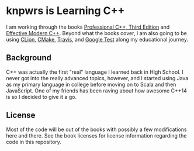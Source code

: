# knpwrs is Learning C++

I am working through the books [Professional C++, Third Edition] and [Effective
Modern C++]. Beyond what the books cover, I am also going to be using [CLion],
[CMake], [Travis], and [Google Test] along my educational journey.

## Background

C++ was actually the first "real" language I learned back in High School. I
never got into the really advanced topics, however, and I started using Java as
my primary language in college before moving on to Scala and then JavaScript.
One of my friends has been raving about how awesome C++14 is so I decided to
give it a go.

## License

Most of the code will be out of the books with possibly a few modifications here
and there. See the book licenses for license information regarding the code in
this repository.

[Professional C++, Third Edition]: http://www.wrox.com/WileyCDA/WroxTitle/Professional-C-3rd-Edition.productCd-1118858050.html "Professional C++, Third Edition"
[Effective Modern C++]: http://shop.oreilly.com/product/0636920033707.do?cmp=af-code-books-video-product_cj_0636920033707_7708709 "Effective Modern C++"
[CLion]: https://www.jetbrains.com/clion/ "CLion"
[CMake]: https://cmake.org/ "CMake"
[Travis]: https://docs.travis-ci.com/user/languages/cpp "Building a C++ Project on Travis"
[Google Test]: https://github.com/google/googletest "Google Test"
